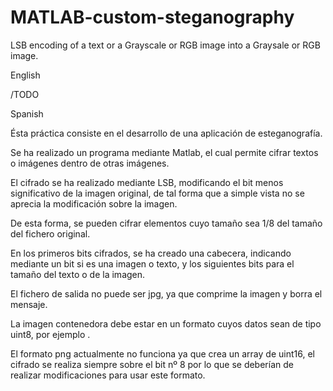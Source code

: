 # MATLAB-custom-steganography
LSB encoding of a text or a Grayscale or RGB image into a Graysale or RGB image.

English

/TODO

Spanish

Ésta práctica consiste en el desarrollo de una aplicación de esteganografía.

Se ha realizado un programa mediante Matlab, el cual permite cifrar textos o imágenes dentro de otras imágenes.

El cifrado se ha realizado mediante LSB, modificando el bit menos significativo de la imagen original, de tal forma que a simple vista no se aprecia la modificación sobre la imagen.

De esta forma, se pueden cifrar elementos cuyo tamaño sea 1/8 del tamaño del fichero original.

En los primeros bits cifrados, se ha creado una cabecera, indicando mediante un bit si es una imagen o texto, y los siguientes bits para el tamaño del texto o de la imagen.

El fichero de salida no puede ser jpg, ya que comprime la imagen y borra el mensaje.

La imagen contenedora debe estar en un formato cuyos datos sean de tipo uint8, por ejemplo <jpg o bmp>. 

El formato png actualmente no funciona ya que crea un array de uint16, el cifrado se realiza siempre sobre el bit nº 8 por lo que se deberían de realizar modificaciones para usar este formato.
